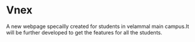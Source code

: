 # Vnex
A new webpage specailly created for students in velammal main campus.It will be further developed to get the features for all the students.

